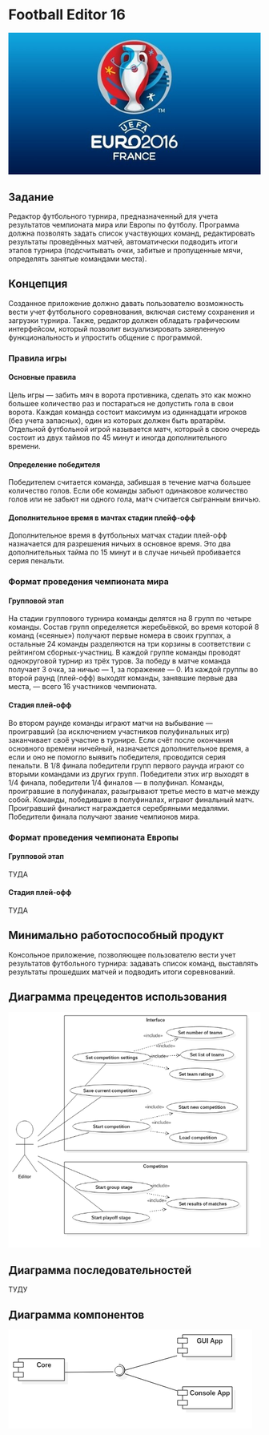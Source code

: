 # Football Editor 16
![alt tag](report/logo.jpg)

## Задание
Редактор футбольного турнира, предназначенный для учета результатов чемпионата мира или Европы по футболу. Программа должна позволять задать список участвующих команд, редактировать результаты проведённых матчей, автоматически подводить итоги этапов турнира (подсчитывать очки, забитые и пропущенные мячи, определять занятые командами места).

## Концепция
Созданное приложение должно давать пользователю возможность вести учет футбольного соревнования, включая систему сохранения и загрузки турнира. Также, редактор должен обладать графическим интерфейсом, который позволит визуализировать заявленную функциональность и упростить общение с программой.

### Правила игры
#### Основные правила
Цель игры — забить мяч в ворота противника, сделать это как можно большее количество раз и постараться не допустить гола в свои ворота. Каждая команда состоит максимум из одиннадцати игроков (без учета запасных), один из которых должен быть вратарём. Отдельной футбольной игрой называется матч, который в свою очередь состоит из двух таймов по 45 минут и иногда дополнительного времени.

#### Определение победителя 
Победителем считается команда, забившая в течение матча большее количество голов. Если обе команды забьют одинаковое количество голов или не забьют ни одного гола, матч считается сыгранным вничью.

#### Дополнительное время в мачтах стадии плейф-офф
Дополнительное время в футбольных матчах стадии плей-офф назначается для разрешения ничьих в основное время. Это два дополнительных тайма по 15 минут и в случае ничьей пробивается серия пенальти.

### Формат проведения чемпионата мира
#### Групповой этап
На стадии группового турнира команды делятся на 8 групп по четыре команды. Состав групп определяется жеребьёвкой, во время которой 8 команд («сеяные») получают первые номера в своих группах, а остальные 24 команды разделяются на три корзины в соответствии с рейтингом сборных-участниц. В каждой группе команды проводят однокруговой турнир из трёх туров. За победу в матче команда получает 3 очка, за ничью — 1, за поражение — 0. Из каждой группы во второй раунд (плей-офф) выходят команды, занявшие первые два места, — всего 16 участников чемпионата.
#### Стадия плей-офф
Во втором раунде команды играют матчи на выбывание — проигравший (за исключением участников полуфинальных игр) заканчивает своё участие в турнире. Если счёт после окончания основного времени ничейный, назначается дополнительное время, а если и оно не помогло выявить победителя, проводится серия пенальти. В 1/8 финала победители групп первого раунда играют со вторыми командами из других групп. Победители этих игр выходят в 1/4 финала, победители 1/4 финалов — в полуфинал. Команды, проигравшие в полуфиналах, разыгрывают третье место в матче между собой. Команды, победившие в полуфиналах, играют финальный матч. Проигравший финалист награждается серебряными медалями. Победители финала получают звание чемпионов мира. 
### Формат проведения чемпионата Европы
#### Групповой этап
ТУДА
#### Стадия плей-офф
ТУДА

## Минимально работоспособный продукт
Консольное приложение, позволяющее пользователю вести учет результатов футбольного турнира: задавать список команд, выставлять результаты прошедших матчей и подводить итоги соревнований.

## Диаграмма прецедентов использования
![Use case diagram](/report/diagrams/UseCaseDiagram.png)
## Диаграмма последовательностей
ТУДУ
## Диаграмма компонентов
![Component diagram](/report/diagrams/ComponentDiagram.png)
